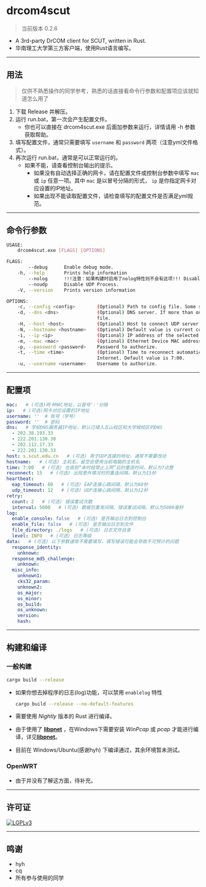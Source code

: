 # drcom4scut

> 当前版本  0.2.6

+ A 3rd-party DrCOM client for SCUT, written in Rust.
+ 华南理工大学第三方客户端，使用Rust语言编写。

---

## 用法

> 仅供不熟悉操作的同学参考，熟悉的话直接看命令行参数和配置项应该就知道怎么用了

1. 下载 Release 并解压。
2. 运行 run.bat，第一次会产生配置文件。
   + 你也可以直接在 drcom4scut.exe 后面加参数来运行，详情请用 -h 参数获取帮助。
3. 填写配置文件，通常只需要填写 `username` 和 `password` 两项（注意yml文件格式）。
4. 再次运行 run.bat，通常是可以正常运行的。
   + 如果不能，请查看控制台输出的提示。
     + 如果没有自动选择正确的网卡，请在配置文件或控制台参数中填写 `mac` 或 `ip` 任意一项。其中 `mac` 是以冒号分隔的形式， `ip` 是你指定网卡对应设置的IP地址。
     + 如果出现不能读取配置文件，请检查填写的配置文件是否满足yml规范。

---

## 命令行参数

```bash
USAGE:
    drcom4scut.exe [FLAGS] [OPTIONS]

FLAGS:
        --debug      Enable debug mode.
    -h, --help       Prints help information
        --nolog      !!!注意：如果构建时启用了nolog特性则不会有这项!!! Disable logger, no any output at all, unless PANIC or EXCEPTION of program occurred.
        --noudp      Disable UDP Process.
    -V, --version    Prints version information

OPTIONS:
    -c, --config <config>        (Optional) Path to config file. Some settings only can be set by config file.
    -d, --dns <dns>              (Optional) DNS server. If more than one, you can add the remain DNS servers to config
                                 file.
    -H, --host <host>            (Optional) Host to connect UDP server. Default value is 's.scut.edu.cn'.
    -N, --hostname <hostname>    (Optional) Default value is current computer host name.
    -i, --ip <ip>                (Optional) IP address of the selected Ethernet Device.
    -m, --mac <mac>              (Optional) Ethernet Device MAC address.
    -p, --password <password>    Password to authorize.
    -t, --time <time>            (Optional) Time to reconnect automatically after you are not allowed to access
                                 Internet. Default value is 7:00.
    -u, --username <username>    Username to authorize.
```

---

## 配置项

```yml
mac:   # (可选)网卡MAC地址，以冒号':'分隔
ip:   # (可选)网卡对应设置的IP地址
username: ''  # 账号（学号）
password: ''  # 密码
dns:   # 学校DNS服务器IP地址，默认已填入五山校区和大学城校区的DNS
  - 202.38.193.33
  - 222.201.130.30
  - 202.112.17.33
  - 222.201.130.33
host: s.scut.edu.cn   # (可选) 用于UDP连接的地址，通常不需要改动
hostname:   # (可选) 主机名，留空会使用当前电脑的主机名
time: 7:00   # (可选) 在收到“本时段禁止上网”后的重连时间，默认为7点整
reconnect: 15   # (可选) 出现意外情况时的重连间隔，默认为15秒
heartbeat:
  eap_timeout: 60   # (可选) EAP连接心跳间隔，默认为60秒
  udp_timeout: 12   # (可选) UDP连接心跳间隔，默认为12秒
retry:
  count: 2   # (可选) 错误重试次数
  interval: 5000   # (可选) 数据包重发间隔、错误重试间隔，默认为5000毫秒
log:
  enable_console: false   # (可选) 是否输出日志到控制台
  enable_file: false   # (可选) 是否输出日志到文件
  file_directory: ./logs   # (可选) 日志文件目录
  level: INFO   # (可选) 日志等级
data:   # (可选) 以下参数通常不需要填写，填写错误可能会导致不可预计的问题
  response_identity:
    unknown:
  response_md5_challenge:
    unknown:
  misc_info:
    unknown1:
    cks32_param:
    unknown2:
    os_major:
    os_minor:
    os_build:
    os_unknown:
    version:
    hash:
```

---

## 构建和编译

### 一般构建

```bash
cargo build --release
```

+ 如果你想去掉程序的日志(log)功能，可以禁用 `enablelog` 特性

  ```bash
  cargo build --release --no-default-features
  ```
+ 需要使用 *Nightly* 版本的 Rust 进行编译。
+ 由于使用了 [**libpnet**](https://crates.io/crates/pnet) ，在Windows下需要安装 *WinPcap* 或 *pcap* 才能进行编译，详见[**libpnet**](https://crates.io/crates/pnet)。
+ 目前在 Windows/Ubuntu(感谢hyh) 下编译通过，其余环境暂未测试。

### OpenWRT

+ 由于并没有了解这方面，待补充。

---

## 许可证

[![LGPLv3](https://img.shields.io/badge/License-LGPLv3-blue.svg?longCache=true)](https://github.com/SeaLoong/drcom4scut/blob/master/LICENSE)

---

## 鸣谢

+ hyh
+ cq
+ 所有参与使用的同学
